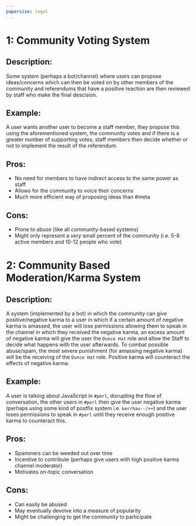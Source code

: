 ```yaml
---
papersize: legal
...
```


# 1: Community Voting System
## Description:
Some system (perhaps a bot/channel) where users can propose ideas/concerns which can then be voted on by other members of the community and referendums that have a positive reaction are then reviewed by staff who make the final descision.

## Example:
A user wants another user to become a staff member, they propose this using the aforementioned system, the community votes and if there is a greater number of supporting votes, staff members then decide whether or not to implement the result of the referendum. 

## Pros:
* No need for members to have indirect access to the same power as staff
* Allows for the community to voice their concerns
* Much more efficient way of proposing ideas than #meta

## Cons:
* Prone to abuse (like all community-based systems)
* Might only represent a *very* small percent of the community (i.e. 5-8 active members and 10-12 people who vote)

# 2: Community Based Moderation/Karma System

## Description:
A system (implemented by a bot) in which the community can give positive/negative karma to a user in which if a certain amount of negative karma is amassed, the user will lose permissions allowing them to speak in the channel in which they received the negative karma, an excess amount of negative karma will give the user the `Dunce Hat` role and allow the Staff to decide what happens with the user afterwards. To combat possible abuse/spam, the most severe punishment (for amassing negative karma) will be the receiving of the `Dunce Hat` role. Positive karma will counteract the effects of negative karma. 

## Example:
A user is talking about JavaScript in `#perl`, disrupting the flow of conversation, the other users in `#perl` then give the user negative karma (perhaps using some kind of postfix system i.e. `kerrhau--/++`) and the user loses permissions to speak in `#perl` until they receive enough positive karma to counteract this.

## Pros:
* Spammers can be weeded out over time
* Incentive to contribute (perhaps give users with high positive karma channel moderator)
* Motivates on-topic conversation

## Cons:
* Can easily be abused
* May eventually devolve into a measure of popularity
* Might be challenging to get the community to participate
